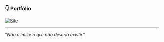 ### 👇 Portfólio
[![Site](https://img.shields.io/badge/RA-Website-000000?style=for-the-badge&logoColor=black)](https://rafael-nascimento.web.app/)

-------------


"_Não otimize o que não deveria existir._"

